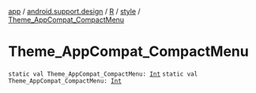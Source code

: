 [app](../../../index.md) / [android.support.design](../../index.md) / [R](../index.md) / [style](index.md) / [Theme_AppCompat_CompactMenu](.)

# Theme_AppCompat_CompactMenu

`static val Theme_AppCompat_CompactMenu: `[`Int`](https://kotlinlang.org/api/latest/jvm/stdlib/kotlin/-int/index.html)
`static val Theme_AppCompat_CompactMenu: `[`Int`](https://kotlinlang.org/api/latest/jvm/stdlib/kotlin/-int/index.html)